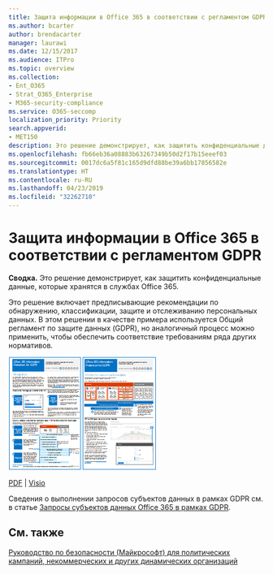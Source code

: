 ```yaml
---
title: Защита информации в Office 365 в соответствии с регламентом GDPR
ms.author: bcarter
author: brendacarter
manager: laurawi
ms.date: 12/15/2017
ms.audience: ITPro
ms.topic: overview
ms.collection:
- Ent_O365
- Strat_O365_Enterprise
- M365-security-compliance
ms.service: O365-seccomp
localization_priority: Priority
search.appverid:
- MET150
description: Это решение демонстрирует, как защитить конфиденциальные данные, которые хранятся в службах Office 365.
ms.openlocfilehash: fb66eb36a08883b63267349b50d2f17b15eeef03
ms.sourcegitcommit: 0017dc6a5f81c165d9dfd88be39a6bb17856582e
ms.translationtype: HT
ms.contentlocale: ru-RU
ms.lasthandoff: 04/23/2019
ms.locfileid: "32262710"
---
```

# <a name="office-365-information-protection-for-gdpr"></a>Защита информации в Office 365 в соответствии с регламентом GDPR

 **Сводка.** Это решение демонстрирует, как защитить конфиденциальные данные, которые хранятся в службах Office 365.
  
Это решение включает предписывающие рекомендации по обнаружению, классификации, защите и отслеживанию персональных данных. В этом решении в качестве примера используется Общий регламент по защите данных (GDPR), но аналогичный процесс можно применить, чтобы обеспечить соответствие требованиям ряда других нормативов.

[![Эскиз афиши "Защита информации в Office 365 в соответствии с регламентом GDPR".](media/InfoProtectGDPR-Poster/o365infoprotectforgdpr-thumb.png)](http://download.microsoft.com/download/E/C/D/ECD5A339-EF10-4420-B3A9-99098884D716/MSFT_Cloud_architecture_information%20protection%20for%20GDPR.pdf)

[PDF](http://download.microsoft.com/download/E/C/D/ECD5A339-EF10-4420-B3A9-99098884D716/MSFT_Cloud_architecture_information%20protection%20for%20GDPR.pdf)  |  [Visio](http://download.microsoft.com/download/E/C/D/ECD5A339-EF10-4420-B3A9-99098884D716/MSFT_Cloud_architecture_information%20protection%20for%20GDPR.vsdx)
  
Сведения о выполнении запросов субъектов данных в рамках GDPR см. в статье [Запросы субъектов данных Office 365 в рамках GDPR](https://docs.microsoft.com/microsoft-365/compliance/gdpr-dsr-office365?toc=/microsoft-365/enterprise/toc.json). 

## <a name="see-also"></a>См. также
  
[Руководство по безопасности (Майкрософт) для политических кампаний, некоммерческих и других динамических организаций](microsoft-security-guidance-for-political-campaigns-nonprofits-and-other-agile-o.md)